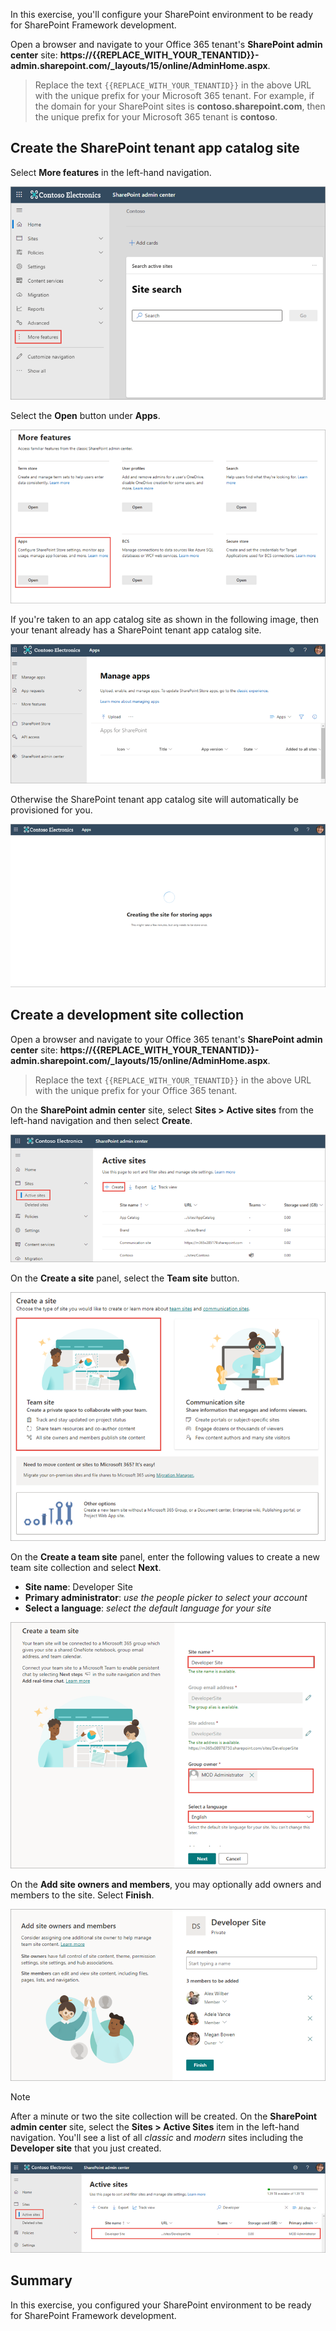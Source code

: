 In this exercise, you'll configure your SharePoint environment to be ready for SharePoint Framework development.

Open a browser and navigate to your Office 365 tenant's **SharePoint admin center** site: **https://{{REPLACE_WITH_YOUR_TENANTID}}-admin.sharepoint.com/_layouts/15/online/AdminHome.aspx**.

> Replace the text `{{REPLACE_WITH_YOUR_TENANTID}}` in the above URL with the unique prefix for your Microsoft 365 tenant. For example, if the domain for your SharePoint sites is **contoso.sharepoint.com**, then the unique prefix for your Microsoft 365 tenant is **contoso**.

## Create the SharePoint tenant app catalog site

Select **More features** in the left-hand navigation.

![Screenshot of the SharePoint admin center](../media/03-app-catalog-01.png)

Select the **Open** button under **Apps**.

![Screenshot of the SharePoint admin center - More Features](../media/03-app-catalog-02.png)

If you're taken to an app catalog site as shown in the following image, then your tenant already has a SharePoint tenant app catalog site. 

![Screenshot of a provisioned app catalog](../media/03-app-catalog-03.png)

Otherwise the SharePoint tenant app catalog site will automatically be provisioned for you. 

![Screenshot of the SharePoint admin center - App catalog menu](../media/03-app-catalog-04.png)

## Create a development site collection

Open a browser and navigate to your Office 365 tenant's **SharePoint admin center** site: **https://{{REPLACE_WITH_YOUR_TENANTID}}-admin.sharepoint.com/_layouts/15/online/AdminHome.aspx**.

> Replace the text `{{REPLACE_WITH_YOUR_TENANTID}}` in the above URL with the unique prefix for your Office 365 tenant.

On the **SharePoint admin center** site, select **Sites > Active sites** from the left-hand navigation and then select **Create**.

![Screenshot of the Active sites list](../media/03-new-site-collection-01.png)

On the **Create a site** panel, select the **Team site** button.

![Screenshot of the Create a site panel](../media/03-new-site-collection-02.png)

On the **Create a team site** panel, enter the following values to create a new team site collection and select **Next**.

- **Site name**: Developer Site
- **Primary administrator**: *use the people picker to select your account*
- **Select a language**: *select the default language for your site*

![Screenshot of the Create a team site panel](../media/03-new-site-collection-03.png)

On the **Add site owners and members**, you may optionally add owners and members to the site. Select **Finish**.

![Screenshot of the Add site owners and members panel](../media/03-new-site-collection-04.png)

> [!NOTE]
> After a minute or two the site collection will be created. On the **SharePoint admin center** site, select the **Sites > Active Sites** item in the left-hand navigation. You'll see a list of all *classic* and *modern* sites including the **Developer site** that you just created.
>
> ![Screenshot of the Active sites list - Created site](../media/03-new-site-collection-05.png)

## Summary

In this exercise, you configured your SharePoint environment to be ready for SharePoint Framework development.